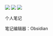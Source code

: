 ![](https://img.shields.io/badge/build-passing-success.svg) ![](https://img.shields.io/badge/obsidian-1.4.16_amd64-informational.svg) ![](https://img.shields.io/badge/托管平台-gitee-green.svg)

个人笔记

笔记编辑器：Obsidian